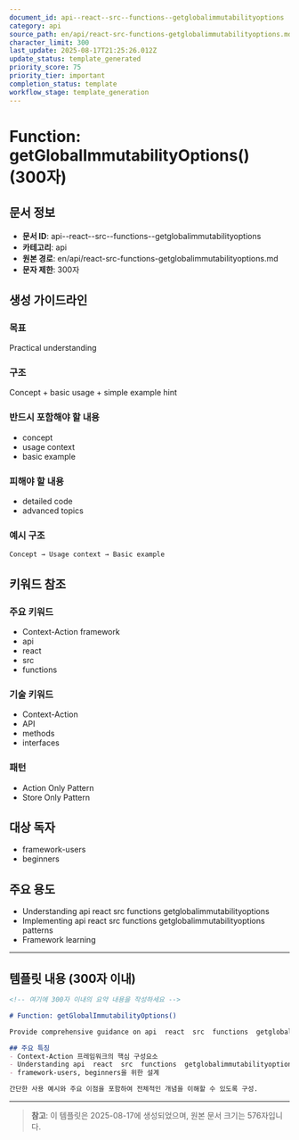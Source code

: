 ```yaml
---
document_id: api--react--src--functions--getglobalimmutabilityoptions
category: api
source_path: en/api/react-src-functions-getglobalimmutabilityoptions.md
character_limit: 300
last_update: 2025-08-17T21:25:26.012Z
update_status: template_generated
priority_score: 75
priority_tier: important
completion_status: template
workflow_stage: template_generation
---
```


# Function: getGlobalImmutabilityOptions() (300자)

## 문서 정보
- **문서 ID**: api--react--src--functions--getglobalimmutabilityoptions
- **카테고리**: api
- **원본 경로**: en/api/react-src-functions-getglobalimmutabilityoptions.md
- **문자 제한**: 300자

## 생성 가이드라인

### 목표
Practical understanding

### 구조
Concept + basic usage + simple example hint

### 반드시 포함해야 할 내용
- concept
- usage context
- basic example

### 피해야 할 내용  
- detailed code
- advanced topics

### 예시 구조
```
Concept → Usage context → Basic example
```

## 키워드 참조

### 주요 키워드
- Context-Action framework
- api
- react
- src
- functions

### 기술 키워드
- Context-Action
- API
- methods
- interfaces

### 패턴
- Action Only Pattern
- Store Only Pattern

## 대상 독자
- framework-users
- beginners

## 주요 용도
- Understanding api  react  src  functions  getglobalimmutabilityoptions
- Implementing api  react  src  functions  getglobalimmutabilityoptions patterns
- Framework learning

---

## 템플릿 내용 (300자 이내)

```markdown
<!-- 여기에 300자 이내의 요약 내용을 작성하세요 -->

# Function: getGlobalImmutabilityOptions()

Provide comprehensive guidance on api  react  src  functions  getglobalimmutabilityoptions

## 주요 특징
- Context-Action 프레임워크의 핵심 구성요소
- Understanding api  react  src  functions  getglobalimmutabilityoptions을 지원
- framework-users, beginners을 위한 설계

간단한 사용 예시와 주요 이점을 포함하여 전체적인 개념을 이해할 수 있도록 구성.
```

---

> **참고**: 이 템플릿은 2025-08-17에 생성되었으며, 
> 원본 문서 크기는 576자입니다.

